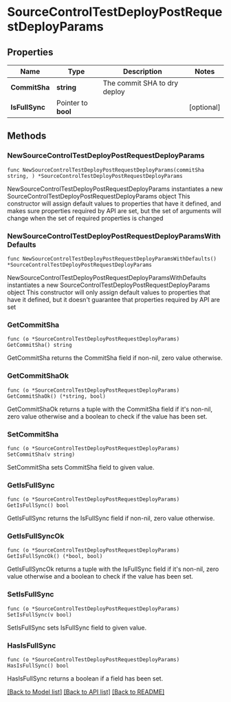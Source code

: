# SourceControlTestDeployPostRequestDeployParams

## Properties

Name | Type | Description | Notes
------------ | ------------- | ------------- | -------------
**CommitSha** | **string** | The commit SHA to dry deploy | 
**IsFullSync** | Pointer to **bool** |  | [optional] 

## Methods

### NewSourceControlTestDeployPostRequestDeployParams

`func NewSourceControlTestDeployPostRequestDeployParams(commitSha string, ) *SourceControlTestDeployPostRequestDeployParams`

NewSourceControlTestDeployPostRequestDeployParams instantiates a new SourceControlTestDeployPostRequestDeployParams object
This constructor will assign default values to properties that have it defined,
and makes sure properties required by API are set, but the set of arguments
will change when the set of required properties is changed

### NewSourceControlTestDeployPostRequestDeployParamsWithDefaults

`func NewSourceControlTestDeployPostRequestDeployParamsWithDefaults() *SourceControlTestDeployPostRequestDeployParams`

NewSourceControlTestDeployPostRequestDeployParamsWithDefaults instantiates a new SourceControlTestDeployPostRequestDeployParams object
This constructor will only assign default values to properties that have it defined,
but it doesn't guarantee that properties required by API are set

### GetCommitSha

`func (o *SourceControlTestDeployPostRequestDeployParams) GetCommitSha() string`

GetCommitSha returns the CommitSha field if non-nil, zero value otherwise.

### GetCommitShaOk

`func (o *SourceControlTestDeployPostRequestDeployParams) GetCommitShaOk() (*string, bool)`

GetCommitShaOk returns a tuple with the CommitSha field if it's non-nil, zero value otherwise
and a boolean to check if the value has been set.

### SetCommitSha

`func (o *SourceControlTestDeployPostRequestDeployParams) SetCommitSha(v string)`

SetCommitSha sets CommitSha field to given value.


### GetIsFullSync

`func (o *SourceControlTestDeployPostRequestDeployParams) GetIsFullSync() bool`

GetIsFullSync returns the IsFullSync field if non-nil, zero value otherwise.

### GetIsFullSyncOk

`func (o *SourceControlTestDeployPostRequestDeployParams) GetIsFullSyncOk() (*bool, bool)`

GetIsFullSyncOk returns a tuple with the IsFullSync field if it's non-nil, zero value otherwise
and a boolean to check if the value has been set.

### SetIsFullSync

`func (o *SourceControlTestDeployPostRequestDeployParams) SetIsFullSync(v bool)`

SetIsFullSync sets IsFullSync field to given value.

### HasIsFullSync

`func (o *SourceControlTestDeployPostRequestDeployParams) HasIsFullSync() bool`

HasIsFullSync returns a boolean if a field has been set.


[[Back to Model list]](../README.md#documentation-for-models) [[Back to API list]](../README.md#documentation-for-api-endpoints) [[Back to README]](../README.md)


